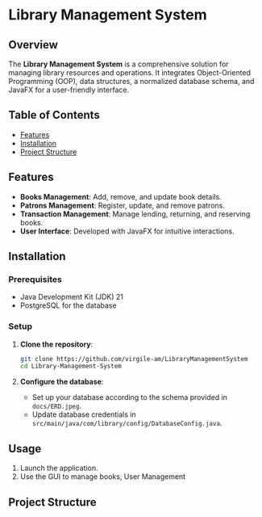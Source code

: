 # Library Management System

## Overview

The **Library Management System** is a comprehensive solution for managing library resources and operations. It integrates Object-Oriented Programming (OOP), data structures, a normalized database schema, and JavaFX for a user-friendly interface.

## Table of Contents
- [Features](#features)
- [Installation](#installation)
- [Project Structure](#project-structure)
 
## Features

- **Books Management**: Add, remove, and update book details.
- **Patrons Management**: Register, update, and remove patrons.
- **Transaction Management**: Manage lending, returning, and reserving books.
- **User Interface**: Developed with JavaFX for intuitive interactions.

## Installation

### Prerequisites

- Java Development Kit (JDK) 21
-  PostgreSQL for the database


### Setup

1. **Clone the repository**:
    ```sh
    git clone https://github.com/virgile-am/LibraryManagementSystem
    cd Library-Management-System
    ```

2. **Configure the database**:
    - Set up your database according to the schema provided in `docs/ERD.jpeg`.
    - Update database credentials in `src/main/java/com/library/config/DatabaseConfig.java`.

 

 
## Usage

1. Launch the application.
2. Use the GUI to manage books, User Management


## Project Structure

